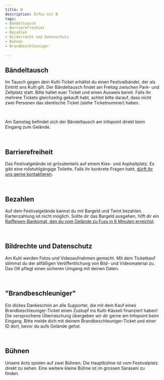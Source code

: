 ```yaml
---
title: B
description: Infos mit B
tags:
- Bändeltausch
- Barrierefreihiet
- Bezahlen
- Bilderrecht und Datenschutz
- Bühnen
- Brandbeschleuniger

---
```

## Bändeltausch

Im Tausch gegen dein Kulti-Ticket erhältst du einen Festivalbändel, der als Eintritt ans Kulti gilt. Der Bändeltausch findet am Freitag zwischen Park- und Zeltplatz statt. Bitte haltet euer Ticket und einen Ausweis bereit. Falls ihr mehrere Tickets gleichzeitig gekauft habt, achtet bitte darauf, dass nicht zwei Personen das identische Ticket (siehe Ticketnummer) haben.

<br />

Am Samstag befindet sich der Bändeltausch am Infopoint direkt beim Eingang zum Gelände.

<br />

## Barrierefreiheit

Das Festivalgelände ist grösstenteils auf einem Kies- und Asphaltplatz. Es gibt eine rollstuhlgängige Toilette. Falls ihr konkrete Fragen habt, [dürft ihr uns gerne kontaktieren](https://www.kulti22.ch/kontakt).

<br />

## Bezahlen

Auf dem Festivalgelände kannst du mit Bargeld und Twint bezahlen. Kartenzahlung ist nicht möglich. Sollte dir das Bargeld ausgehen, hilft dir ein [Raiffeisen-Bankomat, den du vom Gelände zu Fuss in 6 Minuten erreichst](https://goo.gl/maps/XHbWfL6nwAsiET8E6).

<br />

## Bildrechte und Datenschutz

Am Kulti werden Fotos und Videoaufnahmen gemacht. Mit dem Ticketkauf stimmst du der allfälligen Veröffentlichung von Bild- und Videomaterial zu. Das OK pflegt einen sicheren Umgang mit deinen Daten.

<br />

## "Brandbeschleuniger"

Ein dickes Dankeschön an alle Supporter, die mit dem Kauf eines Brandbeschleuniger-Ticket einen Zustupf ins Kulti-Kässeli finanziert haben! Die versprochene Überraschung übergeben wir dir gerne am Infopoint beim Eingang. Bitte melde dich mit deinem Brandbeschleuniger-Ticket und einer ID dort, bevor du aufs Gelände gehst.

<br />

## Bühnen

Unsere Acts spielen auf zwei Bühnen. Die Hauptbühne ist vom Festivalplatz direkt zu sehen. Eine weitere kleine Bühne ist im grossen Sarasani zu finden.